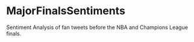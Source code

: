 # MajorFinalsSentiments
Sentiment Analysis of fan tweets before the NBA and Champions League finals.
